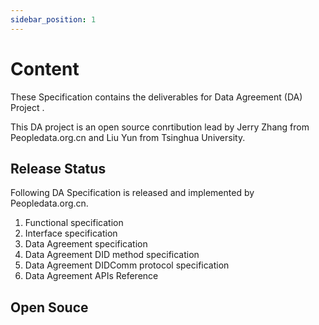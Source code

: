 ```yaml
---
sidebar_position: 1
---
```


# Content

These Specification contains the deliverables for Data Agreement (DA) Project . 

This DA project is an open source conrtibution lead by Jerry Zhang from Peopledata.org.cn and Liu Yun from Tsinghua University.

## Release Status  
Following DA Specification is released and implemented by Peopledata.org.cn. 

1. Functional specification
2. Interface specification
3. Data Agreement specification
4. Data Agreement DID method specification
5. Data Agreement DIDComm protocol specification
6. Data Agreement APIs Reference

## Open Souce




